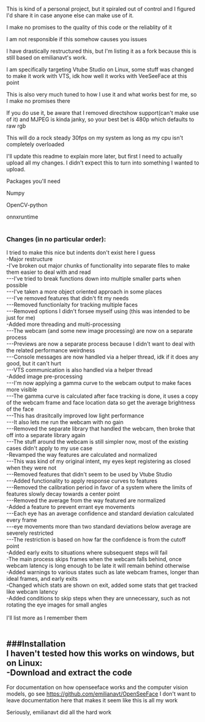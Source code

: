 This is kind of a personal project, but it spiraled out of control and I figured I'd share it in case anyone else can make use of it.

I make no promises to the quality of this code or the reliablity of it

I am not responsible if this somehow causes you issues

I have drastically restructured this, but I'm listing it as a fork because this is still based on emilianavt's work.

I am specifically targeting Vtube Studio on Linux, some stuff was changed to make it work with VTS, idk how well it works with VeeSeeFace at this point

This is also very much tuned to how I use it and what works best for me, so I make no promises there

If you do use it, be aware that I removed directshow support(can't make use of it) and MJPEG is kinda janky, so your best bet is 480p which defaults to raw rgb

This will do a rock steady 30fps on my system as long as my cpu isn't completely overloaded


I'll update this readme to explain more later, but first I need to actually upload all my changes. I didn't expect this to turn into something I wanted to upload. 

Packages you'll need

Numpy

OpenCV-python

onnxruntime
<br>
<br>

### Changes (in no particular order):<br>
I tried to make this nice but indents don't exist here I guess<br>
-Major restructure<br>
-I've broken out major chunks of functionality into separate files to make them easier to deal with and read<br>
---I've tried to break functions down into multiple smaller parts when possible<br>
---I've taken a more object oriented approach in some places<br>
---I've removed features that didn't fit my needs<br>
---Removed functionlaity for tracking multiple faces<br>
---Removed options I didn't forsee myself using (this was intended to be just for me)<br>
-Added more threading and multi-processing<br>
---The webcam (and some new image processing) are now on a separate process<br>
---Previews are now a separate process because I didn't want to deal with the related performance weirdness<br>
---Console messages are now handled via a helper thread, idk if it does any good, but it can't hurt<br>
---VTS communication is also handled via a helper thread<br>
-Added image pre-processing<br>
---I'm now applying a gamma curve to the webcam output to make faces more visible<br>
---The gamma curve is calculated after face tracking is done, it uses a copy of the webcam frame and face location data so get the average   brightness of the face<br>
---This has drasitcally improved low light performance<br>
---It also lets me run the webcam with no gain<br>
---Removed the separate library that handled the webcam, then broke that off into a separate library again<br>
---The stuff around the webcam is still simpler now, most of the existing cases didn't apply to my use case<br>
-Revamped the way features are calculated and normalized<br>
---This was kind of my original intent, my eyes kept registering as closed when they were not<br>
---Removed features that didn't seem to be used by Vtube Studio<br>
---Added functionality to apply response curves to features<br>
---Removed the calibration period in favor of a system where the limits of features slowly decay towards a center point<br>
---Removed the average from the way featured are normalized<br>
-Added a feature to prevent errant eye movements<br>
---Each eye has an average confidence and standard deviation calculated every frame<br>
---eye movements more than two standard deviations below average are severely restricted<br>
---The restriction is based on how far the confidence is from the cutoff point<br>
-Added early exits to situations where subsequent steps will fail<br>
-The main process skips frames when the webcam falls behind, once webcam latency is long enough to be late it will remain behind otherwise<br>
-Added warnings to various states such as late webcam frames, longer than ideal frames, and early exits<br>
-Changed which stats are shown on exit, added some stats that get tracked like webcam latency<br>
-Added conditions to skip steps when they are unnecessary, such as not rotating the eye images for small angles<br>
<br>
I'll list more as I remember them<br>
<br>

###Installation<br>
I haven't tested how this works on windows, but on Linux:<br>
-Download and extract the code<br>
-


For documentation on how openseeface works and the computer vision models, go see https://github.com/emilianavt/OpenSeeFace
I don't want to leave documentation here that makes it seem like this is all my work


Seriously, emilianavt did all the hard work
